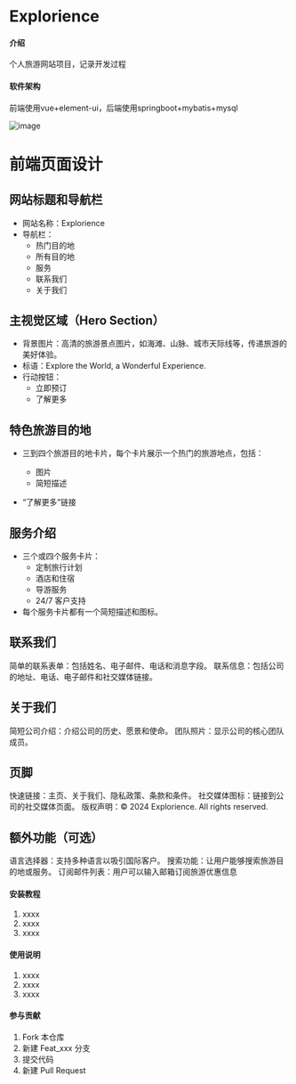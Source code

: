 # Explorience

#### 介绍
个人旅游网站项目，记录开发过程

#### 软件架构
前端使用vue+element-ui，后端使用springboot+mybatis+mysql

![image](https://gitee.com/shemin1023/explorience/blob/master/explorience-nav.gif)

# 前端页面设计

## 网站标题和导航栏

- 网站名称：Explorience
- 导航栏：
  - 热门目的地
  - 所有目的地
  - 服务
  - 联系我们
  - 关于我们

## 主视觉区域（Hero Section）

- 背景图片：高清的旅游景点图片，如海滩、山脉、城市天际线等，传递旅游的美好体验。
- 标语：Explore the World, a Wonderful Experience.
- 行动按钮：
  - 立即预订
  - 了解更多

## 特色旅游目的地

- 三到四个旅游目的地卡片，每个卡片展示一个热门的旅游地点，包括：
  - 图片
  - 简短描述

- “了解更多”链接

## 服务介绍

- 三个或四个服务卡片：
  - 定制旅行计划
  - 酒店和住宿
  - 导游服务
  - 24/7 客户支持
- 每个服务卡片都有一个简短描述和图标。

## 联系我们

简单的联系表单：包括姓名、电子邮件、电话和消息字段。
联系信息：包括公司的地址、电话、电子邮件和社交媒体链接。

## 关于我们

简短公司介绍：介绍公司的历史、愿景和使命。
团队照片：显示公司的核心团队成员。

## 页脚

快速链接：主页、关于我们、隐私政策、条款和条件。
社交媒体图标：链接到公司的社交媒体页面。
版权声明：© 2024 Explorience. All rights reserved.

## 额外功能（可选）

语言选择器：支持多种语言以吸引国际客户。
搜索功能：让用户能够搜索旅游目的地或服务。
订阅邮件列表：用户可以输入邮箱订阅旅游优惠信息

#### 安装教程

1.  xxxx
2.  xxxx
3.  xxxx

#### 使用说明

1.  xxxx
2.  xxxx
3.  xxxx

#### 参与贡献

1.  Fork 本仓库
2.  新建 Feat_xxx 分支
3.  提交代码
4.  新建 Pull Request



